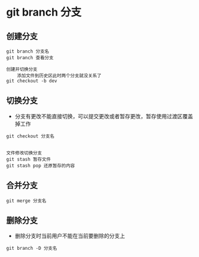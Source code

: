 # git branch 分支

## 创建分支
```
git branch 分支名
git branch 查看分支

创建并切换分支
	添加文件到历史区此时两个分支就没关系了
git checkout -b dev

```


## 切换分支
- 分支有更改不能直接切换，可以提交更改或者暂存更改，暂存使用过渡区覆盖掉工作
```
git checkout 分支名


文件修改切换分支
git stash 暂存文件
git stash pop 还原暂存的内容

```


## 合并分支
```
git merge 分支名
```


## 删除分支
- 删除分支时当前用户不能在当前要删除的分支上
```
git branch -D 分支名

```